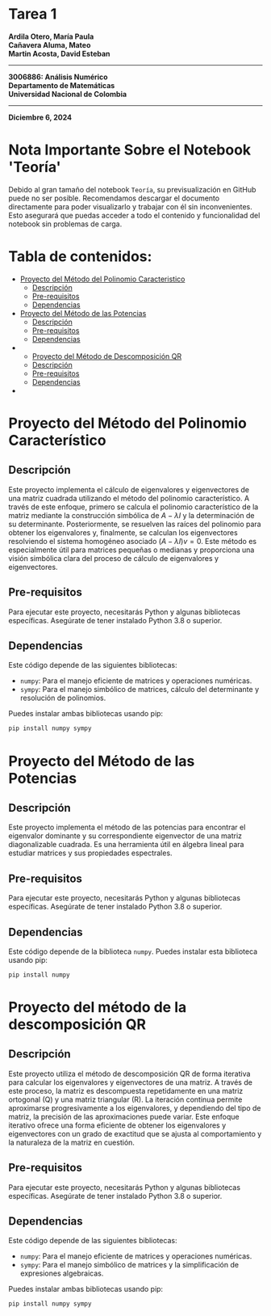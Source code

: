 # Tarea 1

**Ardila Otero, María Paula**  
**Cañavera Aluma, Mateo**  
**Martin Acosta, David Esteban**  


---

**3006886: Análisis Numérico**  
**Departamento de Matemáticas**  
**Universidad Nacional de Colombia**

---

**Diciembre 6, 2024**

# Nota Importante Sobre el Notebook 'Teoría'
Debido al gran tamaño del notebook `Teoría`, su previsualización en GitHub puede no ser posible. Recomendamos descargar el documento directamente para poder visualizarlo y trabajar con él sin inconvenientes. Esto asegurará que puedas acceder a todo el contenido y funcionalidad del notebook sin problemas de carga.


# Tabla de contenidos:
- [Proyecto del Método del Polinomio Caracteristico](#proyecto-del-método-del-polinomio-caracterisico)
  - [Descripción](#descripción)
  - [Pre-requisitos](#pre-requisitos)
  - [Dependencias](#dependencias)
- [Proyecto del Método de las Potencias](#proyecto-del-método-de-las-potencias)
  - [Descripción](#descripción)
  - [Pre-requisitos](#pre-requisitos)
  - [Dependencias](#dependencias)
- - [Proyecto del Método de Descomposición QR](#proyecto-del-método-de-la-descomposición-QR)
  - [Descripción](#descripción)
  - [Pre-requisitos](#pre-requisitos)
  - [Dependencias](#dependencias)
- 

# Proyecto del Método del Polinomio Característico

## Descripción
Este proyecto implementa el cálculo de eigenvalores y eigenvectores de una matriz cuadrada utilizando el método del polinomio característico. A través de este enfoque, primero se calcula el polinomio característico de la matriz mediante la construcción simbólica de $A - \lambda I$ y la determinación de su determinante. Posteriormente, se resuelven las raíces del polinomio para obtener los eigenvalores y, finalmente, se calculan los eigenvectores resolviendo el sistema homogéneo asociado $(A - \lambda I)v = 0$. Este método es especialmente útil para matrices pequeñas o medianas y proporciona una visión simbólica clara del proceso de cálculo de eigenvalores y eigenvectores.

## Pre-requisitos
Para ejecutar este proyecto, necesitarás Python y algunas bibliotecas específicas. Asegúrate de tener instalado Python 3.8 o superior.


## Dependencias

Este código depende de las siguientes bibliotecas:

- `numpy`: Para el manejo eficiente de matrices y operaciones numéricas.
- `sympy`: Para el manejo simbólico de matrices, cálculo del determinante y resolución de polinomios.

Puedes instalar ambas bibliotecas usando pip:

```bash
pip install numpy sympy
```

# Proyecto del Método de las Potencias

## Descripción
Este proyecto implementa el método de las potencias para encontrar el eigenvalor dominante y su correspondiente eigenvector de una matriz diagonalizable cuadrada. Es una herramienta útil en álgebra lineal para estudiar matrices y sus propiedades espectrales.

## Pre-requisitos
Para ejecutar este proyecto, necesitarás Python y algunas bibliotecas específicas. Asegúrate de tener instalado Python 3.8 o superior.

## Dependencias
Este código depende de la biblioteca `numpy`. Puedes instalar esta biblioteca usando pip:

```bash
pip install numpy
```

# Proyecto del método de la descomposición QR

## Descripción
Este proyecto utiliza el método de descomposición QR de forma iterativa para calcular los eigenvalores y eigenvectores de una matriz. A través de este proceso, la matriz es descompuesta repetidamente en una matriz ortogonal (Q) y una matriz triangular (R). La iteración continua permite aproximarse progresivamente a los eigenvalores, y dependiendo del tipo de matriz, la precisión de las aproximaciones puede variar. Este enfoque iterativo ofrece una forma eficiente de obtener los eigenvalores y eigenvectores con un grado de exactitud que se ajusta al comportamiento y la naturaleza de la matriz en cuestión.

## Pre-requisitos
Para ejecutar este proyecto, necesitarás Python y algunas bibliotecas específicas. Asegúrate de tener instalado Python 3.8 o superior.


## Dependencias

Este código depende de las siguientes bibliotecas:

- `numpy`: Para el manejo eficiente de matrices y operaciones numéricas.
- `sympy`: Para el manejo simbólico de matrices y la simplificación de expresiones algebraicas.

Puedes instalar ambas bibliotecas usando pip:

```bash
pip install numpy sympy
```


